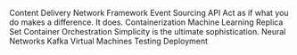 Content Delivery Network Framework Event Sourcing API Act as if what you do makes a difference. It does. Containerization Machine Learning Replica Set Container Orchestration Simplicity is the ultimate sophistication. Neural Networks Kafka Virtual Machines Testing Deployment
